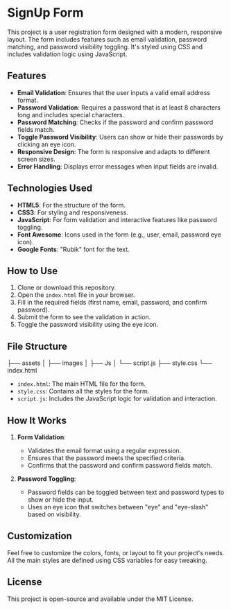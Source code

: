 # SignUp Form

This project is a user registration form designed with a modern, responsive layout. The form includes features such as email validation, password matching, and password visibility toggling. It's styled using CSS and includes validation logic using JavaScript.

## Features

- **Email Validation**: Ensures that the user inputs a valid email address format.
- **Password Validation**: Requires a password that is at least 8 characters long and includes special characters.
- **Password Matching**: Checks if the password and confirm password fields match.
- **Toggle Password Visibility**: Users can show or hide their passwords by clicking an eye icon.
- **Responsive Design**: The form is responsive and adapts to different screen sizes.
- **Error Handling**: Displays error messages when input fields are invalid.

## Technologies Used

- **HTML5**: For the structure of the form.
- **CSS3**: For styling and responsiveness.
- **JavaScript**: For form validation and interactive features like password toggling.
- **Font Awesome**: Icons used in the form (e.g., user, email, password eye icon).
- **Google Fonts**: "Rubik" font for the text.

## How to Use

1. Clone or download this repository.
2. Open the `index.html` file in your browser.
3. Fill in the required fields (first name, email, password, and confirm password).
4. Submit the form to see the validation in action.
5. Toggle the password visibility using the eye icon.

## File Structure
├── assets │ ├── images │ ├── Js │ └── script.js ├── style.css └── index.html


- `index.html`: The main HTML file for the form.
- `style.css`: Contains all the styles for the form.
- `script.js`: Includes the JavaScript logic for validation and interaction.

## How It Works

1. **Form Validation**:
   - Validates the email format using a regular expression.
   - Ensures that the password meets the specified criteria.
   - Confirms that the password and confirm password fields match.

2. **Password Toggling**:
   - Password fields can be toggled between text and password types to show or hide the input.
   - Uses an eye icon that switches between "eye" and "eye-slash" based on visibility.

## Customization

Feel free to customize the colors, fonts, or layout to fit your project's needs. All the main styles are defined using CSS variables for easy tweaking.

## License

This project is open-source and available under the MIT License.
